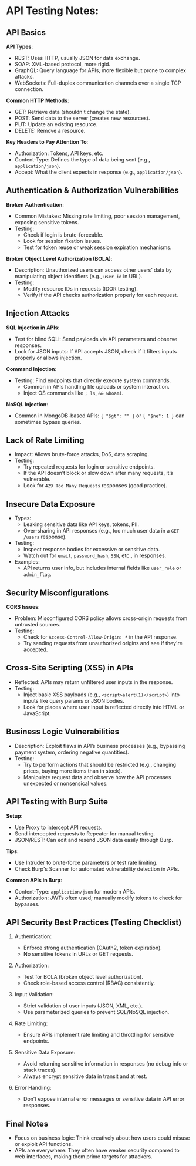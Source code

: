 # API Testing Notes:

## API Basics

**API Types**:
- REST: Uses HTTP, usually JSON for data exchange.
- SOAP: XML-based protocol, more rigid.
- GraphQL: Query language for APIs, more flexible but prone to complex attacks.
- WebSockets: Full-duplex communication channels over a single TCP connection.

**Common HTTP Methods**:
- GET: Retrieve data (shouldn't change the state).
- POST: Send data to the server (creates new resources).
- PUT: Update an existing resource.
- DELETE: Remove a resource.

**Key Headers to Pay Attention To**:
- Authorization: Tokens, API keys, etc.
- Content-Type: Defines the type of data being sent (e.g., ```application/json```).
- Accept: What the client expects in response (e.g., ```application/json```).

## Authentication & Authorization Vulnerabilities
**Broken Authentication**:
- Common Mistakes: Missing rate limiting, poor session management, exposing sensitive tokens.
- Testing:
    - Check if login is brute-forceable.
    - Look for session fixation issues.
    - Test for token reuse or weak session expiration mechanisms.

**Broken Object Level Authorization (BOLA)**:

- Description: Unauthorized users can access other users’ data by manipulating object identifiers (e.g., ```user_id``` in URL).
- Testing:
    - Modify resource IDs in requests (IDOR testing).
    - Verify if the API checks authorization properly for each request.

## Injection Attacks
**SQL Injection in APIs**:
- Test for blind SQLi: Send payloads via API parameters and observe responses.
- Look for JSON inputs: If API accepts JSON, check if it filters inputs properly or allows injection.

**Command Injection**:
- Testing: Find endpoints that directly execute system commands.
    - Common in APIs handling file uploads or system interaction.
    - Inject OS commands like ```; ls```, ```&& whoami```.

**NoSQL Injection**:
- Common in MongoDB-based APIs:
```{ "$gt": "" }``` or ```{ "$ne": 1 }``` can sometimes bypass queries.

## Lack of Rate Limiting
 - Impact: Allows brute-force attacks, DoS, data scraping.
- Testing:
    - Try repeated requests for login or sensitive endpoints. 
    - If the API doesn’t block or slow down after many requests, it’s vulnerable.
    - Look for ```429 Too Many Requests``` responses (good practice).

## Insecure Data Exposure
- Types:
    - Leaking sensitive data like API keys, tokens, PII.
    - Over-sharing in API responses (e.g., too much user data in a ```GET /users``` response).
- Testing:
    - Inspect response bodies for excessive or sensitive data.
    - Watch out for ```email```, ```password_hash```, ```SSN```, etc., in responses.
- Examples:
    - API returns user info, but includes internal fields like ```user_role``` or ```admin_flag```.
    
## Security Misconfigurations
**CORS Issues**:
- Problem: Misconfigured CORS policy allows cross-origin requests from untrusted sources.
- Testing:
    - Check for ```Access-Control-Allow-Origin: *``` in the API response.
    - Try sending requests from unauthorized origins and see if they're accepted.

## Cross-Site Scripting (XSS) in APIs
- Reflected: APIs may return unfiltered user inputs in the response.
- Testing:
    - Inject basic XSS payloads (e.g., ```<script>alert(1)</script>```) into inputs like query params or JSON bodies.
    - Look for places where user input is reflected directly into HTML or JavaScript.

## Business Logic Vulnerabilities
- Description: Exploit flaws in API’s business processes (e.g., bypassing payment system, ordering negative quantities).
- Testing:
    - Try to perform actions that should be restricted (e.g., changing prices, buying more items than in stock).
    - Manipulate request data and observe how the API processes unexpected or nonsensical values.

## API Testing with Burp Suite
**Setup**:
- Use Proxy to intercept API requests.
- Send intercepted requests to Repeater for manual testing.
- JSON/REST: Can edit and resend JSON data easily through Burp.

**Tips**:
- Use Intruder to brute-force parameters or test rate limiting.
- Check Burp's Scanner for automated vulnerability detection in APIs.

**Common APIs in Burp**:
- Content-Type: ```application/json``` for modern APIs.
- Authorization: JWTs often used; manually modify tokens to check for bypasses.

## API Security Best Practices (Testing Checklist)
1. Authentication:

    - Enforce strong authentication (OAuth2, token expiration).
    - No sensitive tokens in URLs or GET requests.

2. Authorization:

    - Test for BOLA (broken object level authorization).
    - Check role-based access control (RBAC) consistently.

3. Input Validation:

    - Strict validation of user inputs (JSON, XML, etc.).
    - Use parameterized queries to prevent SQL/NoSQL injection.
4. Rate Limiting:

    - Ensure APIs implement rate limiting and throttling for sensitive endpoints.

5. Sensitive Data Exposure:

    - Avoid returning sensitive information in responses (no debug info or stack traces).
    - Always encrypt sensitive data in transit and at rest.
6. Error Handling:

    - Don’t expose internal error messages or sensitive data in API error responses.

## Final Notes
- Focus on business logic: Think creatively about how users could misuse or exploit API functions.
- APIs are everywhere: They often have weaker security compared to web interfaces, making them prime targets for attackers.